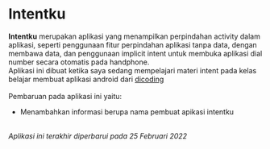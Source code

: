 # Intentku
<b>Intentku</b> merupakan aplikasi yang menampilkan perpindahan activity dalam aplikasi, seperti penggunaan fitur perpindahan aplikasi tanpa data, dengan membawa data, dan penggunaan implicit intent untuk membuka aplikasi dial number secara otomatis pada handphone.
<br>Aplikasi ini dibuat ketika saya sedang mempelajari materi intent pada kelas belajar membuat aplikasi android dari <a href="https://www.dicoding.com">dicoding</a>
<br><br>Pembaruan pada aplikasi ini yaitu:
<ul>
  <li>Menambahkan informasi berupa nama pembuat apikasi intentku</li>
</ul>

<br><i>Aplikasi ini terakhir diperbarui pada 25 Februari 2022</i>
